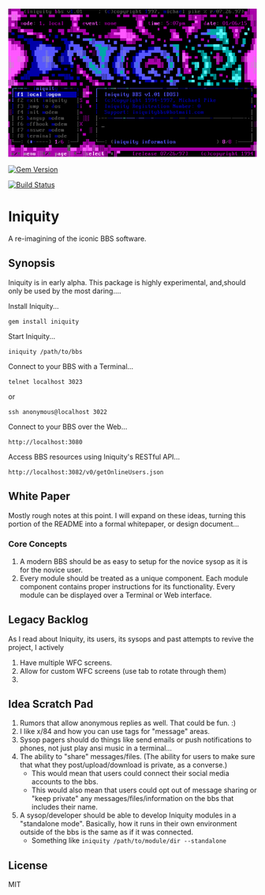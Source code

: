 <p align="center">
    <img src="https://raw.githubusercontent.com/bertrandom/press-enter/gh-pages/iniquity.png" height="300">
</p>

[![Gem Version](https://badge.fury.io/rb/iniquity.png)](https://badge.fury.io/rb/iniquity)

[![Build Status](https://travis-ci.org/iniquitybbs/iniquity.png?branch=master)](https://travis-ci.org/iniquitybbs/iniquity)

# Iniquity
A re-imagining of the iconic BBS software.

## Synopsis
Iniquity is in early alpha. This package is highly experimental, and,should only be used by the most daring....

Install Iniquity...

    gem install iniquity

Start Iniquity...

    iniquity /path/to/bbs

Connect to your BBS with a Terminal...

    telnet localhost 3023

or

    ssh anonymous@localhost 3022

Connect to your BBS over the Web...

    http://localhost:3080

Access BBS resources using Iniquity's RESTful API...

    http://localhost:3082/v0/getOnlineUsers.json

## White Paper
Mostly rough notes at this point. I will expand on these ideas, turning this portion of the README into a formal whitepaper, or design document...

### Core Concepts
1. A modern BBS should be as easy to setup for the novice sysop as it is for the novice user.
2. Every module should be treated as a unique component. Each module component contains proper
instructions for its functionality. Every module can be displayed over a Terminal or Web interface.

## Legacy Backlog
As I read about Iniquity, its users, its sysops and past attempts to revive the project, I actively
1. Have multiple WFC screens.
2. Allow for custom WFC screens (use tab to rotate through them)
3.

## Idea Scratch Pad

1. Rumors that allow anonymous replies as well. That could be fun. :)
2. I like x/84 and how you can use tags for "message" areas.
3. Sysop pagers should do things like send emails or push notifications to phones, not just play ansi music in a terminal...
4. The ability to "share" messages/files. (The ability for users to make sure that what they post/upload/download is private, as a converse.)
    - This would mean that users could connect their social media accounts to the bbs.
    - This would also mean that users could opt out of message sharing or "keep private" any messages/files/information on the bbs that includes their name.
5. A sysop/developer should be able to develop Iniquity modules in a "standalone mode". Basically, how it runs in their own environment outside of the bbs is the same as if it was connected.
    -  Something like `iniquity /path/to/module/dir --standalone`

## License
MIT
